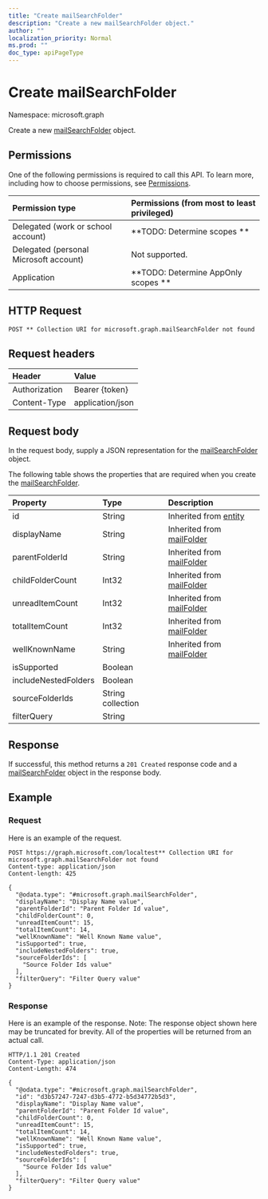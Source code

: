 ```yaml
---
title: "Create mailSearchFolder"
description: "Create a new mailSearchFolder object."
author: ""
localization_priority: Normal
ms.prod: ""
doc_type: apiPageType
---
```


# Create mailSearchFolder

Namespace: microsoft.graph

Create a new [mailSearchFolder](../resources/mailsearchfolder.md) object.

## Permissions
One of the following permissions is required to call this API. To learn more, including how to choose permissions, see [Permissions](/concepts/permissions-reference.md).

|Permission type|Permissions (from most to least privileged)|
|:---|:---|
|Delegated (work or school account)|**TODO: Determine scopes **|
|Delegated (personal Microsoft account)|Not supported.|
|Application|**TODO: Determine AppOnly scopes **|

## HTTP Request
<!-- {
  "blockType": "ignored"
}
-->
``` http
POST ** Collection URI for microsoft.graph.mailSearchFolder not found
```

## Request headers
|Header|Value|
|:---|:---|
|Authorization|Bearer {token}|
|Content-Type|application/json|

## Request body
In the request body, supply a JSON representation for the [mailSearchFolder](../resources/mailsearchfolder.md) object.

The following table shows the properties that are required when you create the [mailSearchFolder](../resources/mailsearchfolder.md).

|Property|Type|Description|
|:---|:---|:---|
|id|String| Inherited from [entity](../resources/entity.md)|
|displayName|String| Inherited from [mailFolder](../resources/mailfolder.md)|
|parentFolderId|String| Inherited from [mailFolder](../resources/mailfolder.md)|
|childFolderCount|Int32| Inherited from [mailFolder](../resources/mailfolder.md)|
|unreadItemCount|Int32| Inherited from [mailFolder](../resources/mailfolder.md)|
|totalItemCount|Int32| Inherited from [mailFolder](../resources/mailfolder.md)|
|wellKnownName|String| Inherited from [mailFolder](../resources/mailfolder.md)|
|isSupported|Boolean||
|includeNestedFolders|Boolean||
|sourceFolderIds|String collection||
|filterQuery|String||



## Response
If successful, this method returns a `201 Created` response code and a [mailSearchFolder](../resources/mailsearchfolder.md) object in the response body.

## Example

### Request
Here is an example of the request.
<!-- {
  "blockType": "request",
  "name": "create_mailsearchfolder_from_"
}
-->
``` http
POST https://graph.microsoft.com/localtest** Collection URI for microsoft.graph.mailSearchFolder not found
Content-type: application/json
Content-length: 425

{
  "@odata.type": "#microsoft.graph.mailSearchFolder",
  "displayName": "Display Name value",
  "parentFolderId": "Parent Folder Id value",
  "childFolderCount": 0,
  "unreadItemCount": 15,
  "totalItemCount": 14,
  "wellKnownName": "Well Known Name value",
  "isSupported": true,
  "includeNestedFolders": true,
  "sourceFolderIds": [
    "Source Folder Ids value"
  ],
  "filterQuery": "Filter Query value"
}
```

### Response
Here is an example of the response. Note: The response object shown here may be truncated for brevity. All of the properties will be returned from an actual call.
<!-- {
  "blockType": "response",
  "truncated": true,
  "@odata.type": "microsoft.graph.mailsearchfolder"
}
-->
``` http
HTTP/1.1 201 Created
Content-Type: application/json
Content-Length: 474

{
  "@odata.type": "#microsoft.graph.mailSearchFolder",
  "id": "d3b57247-7247-d3b5-4772-b5d34772b5d3",
  "displayName": "Display Name value",
  "parentFolderId": "Parent Folder Id value",
  "childFolderCount": 0,
  "unreadItemCount": 15,
  "totalItemCount": 14,
  "wellKnownName": "Well Known Name value",
  "isSupported": true,
  "includeNestedFolders": true,
  "sourceFolderIds": [
    "Source Folder Ids value"
  ],
  "filterQuery": "Filter Query value"
}
```

